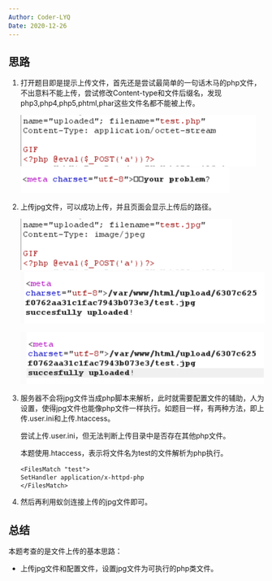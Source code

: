 ```yaml
---
Author: Coder-LYQ
Date: 2020-12-26
---
```


## 思路

1. 打开题目即是提示上传文件，首先还是尝试最简单的一句话木马的php文件，不出意料不能上传，尝试修改Content-type和文件后缀名，发现php3,php4,php5,phtml,phar这些文件名都不能被上传。

   <img src="../images/image-20201227101135900.png" alt="image-20201227101135900" style="zoom:50%;" />

   <img src="../images/image-20201227101344442.png" alt="image-20201227101344442" style="zoom:50%;" />

2. 上传jpg文件，可以成功上传，并且页面会显示上传后的路径。

   <img src="../images/image-20201227101230392.png" alt="image-20201227101230392" style="zoom:50%;" />![image-20201227101257333](../images/image-20201227101257333.png)

   <img src="../images/image-20201227101319301.png" alt="image-20201227101319301" style="zoom:50%;" />

3. 服务器不会将jpg文件当成php脚本来解析，此时就需要配置文件的辅助，人为设置，使得jpg文件也能像php文件一样执行。如题目一样，有两种方法，即上传.user.ini和上传.htaccess。

   尝试上传.user.ini，但无法判断上传目录中是否存在其他php文件。

   本题使用.htaccess，表示将文件名为test的文件解析为php执行。

   ```
   <FilesMatch "test">
   SetHandler application/x-httpd-php
   </FilesMatch>
   ```

4. 然后再利用蚁剑连接上传的jpg文件即可。



## 总结

本题考查的是文件上传的基本思路：

- 上传jpg文件和配置文件，设置jpg文件为可执行的php类文件。